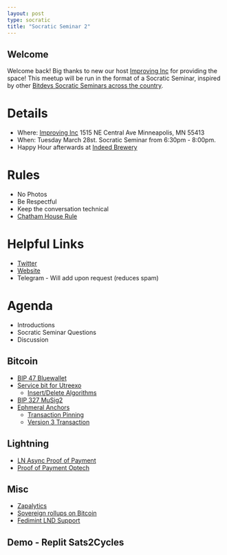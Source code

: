 ```yaml
---
layout: post
type: socratic
title: "Socratic Seminar 2"
---
```


## Welcome

Welcome back! Big thanks to new our host [Improving Inc](https://improving.com/) for providing the space!
This meetup will be run in the format of a Socratic Seminar, inspired by other [Bitdevs Socratic Seminars across the country](https://bitdevs.org/cities).

# Details
 - Where: [Improving Inc](https://www.google.com/maps/place/1515+NE+Central+Ave,+Minneapolis,+MN+55413/@45.0037797,-93.2469316,17z/data=!4m6!3m5!1s0x52b32d965c06ad57:0x277e62e6c3015129!8m2!3d45.0039428!4d-93.2456978!16s%2Fg%2F11bw3z3dw6) 1515 NE Central Ave Minneapolis, MN 55413
 - When: Tuesday March 28st. Socratic Seminar from 6:30pm - 8:00pm. 
 - Happy Hour afterwards at [Indeed Brewery](https://www.indeedbrewing.com/)

# Rules
 - No Photos
 - Be Respectful
 - Keep the conversation technical
 - [Chatham House Rule](https://www.facilitator.school/blog/chatham-house-rule)

# Helpful Links
 - [Twitter](https://twitter.com/BitcoinersMPLS)
 - [Website](https://bitdevsmpls.github.io)
 - Telegram - Will add upon request (reduces spam)

# Agenda
 - Introductions
 - Socratic Seminar Questions
 - Discussion

## Bitcoin
 - [BIP 47 Bluewallet](https://github.com/BlueWallet/BlueWallet/pull/5373#pullrequestreview-1344560968)
 - [Service bit for Utreexo](https://eprint.iacr.org/2019/611.pdf)
   - [Insert/Delete Algorithms](https://gist.github.com/kcalvinalvin/a790d524832e1b7f96a70c642315fffc)
 - [BIP 327 MuSig2](https://github.com/bitcoin/bips/blob/master/bip-0327.mediawiki)
 - [Ephmeral Anchors](https://github.com/instagibbs/bips/blob/ephemeral_anchor/bip-ephemeralanchors.mediawiki)
   - [Transaction Pinning](https://bitcoinops.org/en/topics/transaction-pinning/)
   - [Version 3 Transaction](https://bitcoinops.org/en/topics/version-3-transaction-relay/)

## Lightning
- [LN Async Proof of Payment](https://lists.linuxfoundation.org/pipermail/lightning-dev/2023-January/003831.html)
- [Proof of Payment Optech](https://bitcoinops.org/en/newsletters/2023/02/01/#ln-async-proof-of-payment)

## Misc
 - [Zapalytics](https://zapalytics.com/)
 - [Sovereign rollups on Bitcoin](https://rollkit.dev/blog/sovereign-rollups-on-bitcoin/)
 - [Fedimint LND Support](https://github.com/fedimint/fedimint/pull/1907)

## Demo - Replit Sats2Cycles